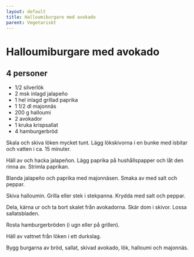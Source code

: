 ```yaml
---
layout: default
title: Halloumiburgare med avokado
parent: Vegetariskt
---
```

# Halloumiburgare med avokado

## 4 personer

- 1/2 silverlök
- 2 msk inlagd jalapeño
- 1 hel inlagd grillad paprika
- 1 1/2 dl majonnäs
- 200 g halloumi
- 2 avokador
- 1 kruka krispsallat
- 4 hamburgerbröd

Skala och skiva löken mycket tunt. Lägg lökskivorna i en bunke med isbitar och
vatten i ca. 15 minuter.

Häll av och hacka jalapeñon. Lägg paprika på hushållspapper och låt den rinna
av. Strimla paprikan.

Blanda jalapeño och paprika med majonnäsen. Smaka av med salt och peppar.

Skiva halloumin. Grilla eller stek i stekpanna. Krydda med salt och peppar.

Dela, kärna ur och ta bort skalet från avokadorna. Skär dom i skivor. Lossa
sallatsbladen.

Rosta hamburgerbröden (i ugn eller på grillen).

Häll av vattnet från löken i ett durkslag.

Bygg burgarna av bröd, sallat, skivad avokado, lök, halloumi och majonnäs.